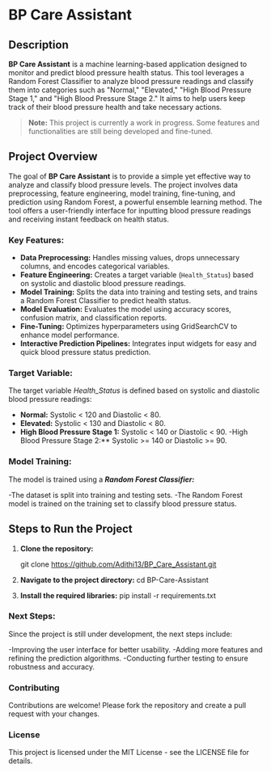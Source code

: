 # BP Care Assistant

## Description
**BP Care Assistant** is a machine learning-based application designed to monitor and predict blood pressure health status. This tool leverages a Random Forest Classifier to analyze blood pressure readings and classify them into categories such as "Normal," "Elevated," "High Blood Pressure Stage 1," and "High Blood Pressure Stage 2." It aims to help users keep track of their blood pressure health and take necessary actions.

> **Note:** This project is currently a work in progress. Some features and functionalities are still being developed and fine-tuned.

## Project Overview
The goal of **BP Care Assistant** is to provide a simple yet effective way to analyze and classify blood pressure levels. The project involves data preprocessing, feature engineering, model training, fine-tuning, and prediction using Random Forest, a powerful ensemble learning method. The tool offers a user-friendly interface for inputting blood pressure readings and receiving instant feedback on health status.

### Key Features:
- **Data Preprocessing:** Handles missing values, drops unnecessary columns, and encodes categorical variables.
- **Feature Engineering:** Creates a target variable (`Health_Status`) based on systolic and diastolic blood pressure readings.
- **Model Training:** Splits the data into training and testing sets, and trains a Random Forest Classifier to predict health status.
- **Model Evaluation:** Evaluates the model using accuracy scores, confusion matrix, and classification reports.
- **Fine-Tuning:** Optimizes hyperparameters using GridSearchCV to enhance model performance.
- **Interactive Prediction Pipelines:** Integrates input widgets for easy and quick blood pressure status prediction.

### Target Variable:
The target variable *Health_Status* is defined based on systolic and diastolic blood pressure readings:

- **Normal:** Systolic < 120 and Diastolic < 80.
- **Elevated:** Systolic < 130 and Diastolic < 80.
- **High Blood Pressure Stage 1:** Systolic < 140 or Diastolic < 90.
-High Blood Pressure Stage 2:** Systolic >= 140 or Diastolic >= 90.

### Model Training:
The model is trained using a ***Random Forest Classifier:***

-The dataset is split into training and testing sets.
-The Random Forest model is trained on the training set to classify blood pressure status.

## Steps to Run the Project

1. **Clone the repository:**
   
   git clone https://github.com/Adithi13/BP_Care_Assistant.git
   
2. **Navigate to the project directory:**
      cd BP-Care-Assistant
3. **Install the required libraries:**
       pip install -r requirements.txt

### Next Steps:
Since the project is still under development, the next steps include:

-Improving the user interface for better usability.
-Adding more features and refining the prediction algorithms.
-Conducting further testing to ensure robustness and accuracy.

### Contributing
Contributions are welcome! Please fork the repository and create a pull request with your changes.

### License
This project is licensed under the MIT License - see the LICENSE file for details.
